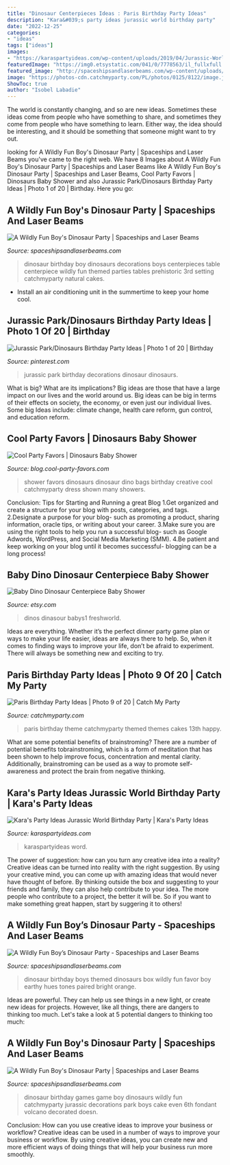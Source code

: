 ```yaml
---
title: "Dinosaur Centerpieces Ideas : Paris Birthday Party Ideas"
description: "Kara&#039;s party ideas jurassic world birthday party"
date: "2022-12-25"
categories:
- "ideas"
tags: ["ideas"]
images:
- "https://karaspartyideas.com/wp-content/uploads/2019/04/Jurassic-World-Birthday-Party-via-Karas-Party-Ideas-KarasPartyIdeas.com14-683x1024.jpg"
featuredImage: "https://img0.etsystatic.com/041/0/7778563/il_fullxfull.548145688_gunu.jpg"
featured_image: "http://spaceshipsandlaserbeams.com/wp-content/uploads/2015/12/Boys-Dinosaur-Birthday-Party-Table-Centerpiece-Ideas-660x880.jpg"
image: "https://photos-cdn.catchmyparty.com/PL/photos/0125/8122/image.jpg"
ShowToc: true
author: "Isobel Labadie"
---
```



The world is constantly changing, and so are new ideas. Sometimes these ideas come from people who have something to share, and sometimes they come from people who have something to learn. Either way, the idea should be interesting, and it should be something that someone might want to try out.

	

		
looking for A Wildly Fun Boy&#039;s Dinosaur Party | Spaceships and Laser Beams you've came to the right web. We have 8 Images about A Wildly Fun Boy&#039;s Dinosaur Party | Spaceships and Laser Beams like A Wildly Fun Boy&#039;s Dinosaur Party | Spaceships and Laser Beams, Cool Party Favors | Dinosaurs Baby Shower and also Jurassic Park/Dinosaurs Birthday Party Ideas | Photo 1 of 20 | Birthday. Here you go:
		
    
## A Wildly Fun Boy&#039;s Dinosaur Party | Spaceships And Laser Beams

<img loading=lazy src="http://spaceshipsandlaserbeams.com/wp-content/uploads/2015/12/Boys-Dinosaur-Birthday-Party-Table-Centerpiece-Ideas-660x880.jpg" onerror="this.onerror=null;this.src='https://tse2.mm.bing.net/th?id=OIP.BiF3Y96j2kq77fzluZrcuAHaJ4&amp;pid=15.1';" alt="A Wildly Fun Boy&#039;s Dinosaur Party | Spaceships and Laser Beams">

_Source: spaceshipsandlaserbeams.com_

>dinosaur birthday boy dinosaurs decorations boys centerpieces table centerpiece wildly fun themed parties tables prehistoric 3rd setting catchmyparty natural cakes. 

	

- Install an air conditioning unit in the summertime to keep your home cool.

    
## Jurassic Park/Dinosaurs Birthday Party Ideas | Photo 1 Of 20 | Birthday

<img loading=lazy src="https://i.pinimg.com/originals/27/0d/2c/270d2c9bddea4efd438f1240ca2bc3fc.jpg" onerror="this.onerror=null;this.src='https://tse3.mm.bing.net/th?id=OIP.AwAAvg53k8p4aBVLywAS4wHaNL&amp;pid=15.1';" alt="Jurassic Park/Dinosaurs Birthday Party Ideas | Photo 1 of 20 | Birthday">

_Source: pinterest.com_

>jurassic park birthday decorations dinosaur dinosaurs. 

	

What is big? What are its implications?
Big ideas are those that have a large impact on our lives and the world around us. Big ideas can be big in terms of their effects on society, the economy, or even just our individual lives. Some big Ideas include: climate change, health care reform, gun control, and education reform.

    
## Cool Party Favors | Dinosaurs Baby Shower

<img loading=lazy src="http://blog.cool-party-favors.com/wp-content/uploads/2012/11/Dinosaur-Baby-Shower-Favors-.jpg" onerror="this.onerror=null;this.src='https://tse3.mm.bing.net/th?id=OIP.CYpw6uitLFpomLzC9qUffAHaE8&amp;pid=15.1';" alt="Cool Party Favors | Dinosaurs Baby Shower">

_Source: blog.cool-party-favors.com_

>shower favors dinosaurs dinosaur dino bags birthday creative cool catchmyparty dress shown many showers. 

	

Conclusion: Tips for Starting and Running a great Blog
1.Get organized and create a structure for your blog with posts, categories, and tags.
2.Designate a purpose for your blog- such as promoting a product, sharing information, oracle tips, or writing about your career. 
3.Make sure you are using the right tools to help you run a successful blog- such as Google Adwords, WordPress, and Social Media Marketing (SMM). 
4.Be patient and keep working on your blog until it becomes successful- blogging can be a long process!

    
## Baby Dino Dinosaur Centerpiece Baby Shower

<img loading=lazy src="https://img0.etsystatic.com/041/0/7778563/il_fullxfull.548145688_gunu.jpg" onerror="this.onerror=null;this.src='https://tse1.mm.bing.net/th?id=OIP.WyTC7EteA5j1b0WU-Vt0nAHaJ4&amp;pid=15.1';" alt="Baby Dino Dinosaur Centerpiece Baby Shower">

_Source: etsy.com_

>dinos dinasour babys1 freshworld. 

	

Ideas are everything. Whether it’s the perfect dinner party game plan or ways to make your life easier, ideas are always there to help. So, when it comes to finding ways to improve your life, don’t be afraid to experiment. There will always be something new and exciting to try.

    
## Paris Birthday Party Ideas | Photo 9 Of 20 | Catch My Party

<img loading=lazy src="https://photos-cdn.catchmyparty.com/PL/photos/0125/8122/image.jpg" onerror="this.onerror=null;this.src='https://tse4.mm.bing.net/th?id=OIP.xmRiQglIYXNxCEPEpjgVdAHaJ4&amp;pid=15.1';" alt="Paris Birthday Party Ideas | Photo 9 of 20 | Catch My Party">

_Source: catchmyparty.com_

>paris birthday theme catchmyparty themed themes cakes 13th happy. 

	

What are some potential benefits of brainstroming?
There are a number of potential benefits tobrainstroming, which is a form of meditation that has been shown to help improve focus, concentration and mental clarity. Additionally, brainstroming can be used as a way to promote self-awareness and protect the brain from negative thinking.

    
## Kara&#039;s Party Ideas Jurassic World Birthday Party | Kara&#039;s Party Ideas

<img loading=lazy src="https://karaspartyideas.com/wp-content/uploads/2019/04/Jurassic-World-Birthday-Party-via-Karas-Party-Ideas-KarasPartyIdeas.com14-683x1024.jpg" onerror="this.onerror=null;this.src='https://tse1.mm.bing.net/th?id=OIP.-9YIC3706_pR0iJboQZpZwHaLG&amp;pid=15.1';" alt="Kara&#039;s Party Ideas Jurassic World Birthday Party | Kara&#039;s Party Ideas">

_Source: karaspartyideas.com_

>karaspartyideas word. 

	

The power of suggestion: how can you turn any creative idea into a reality?
Creative ideas can be turned into reality with the right suggestion. By using your creative mind, you can come up with amazing ideas that would never have thought of before. By thinking outside the box and suggesting to your friends and family, they can also help contribute to your idea. The more people who contribute to a project, the better it will be. So if you want to make something great happen, start by suggering it to others!

    
## A Wildly Fun Boy’s Dinosaur Party - Spaceships And Laser Beams

<img loading=lazy src="http://spaceshipsandlaserbeams.com/wp-content/uploads/2015/12/Boys-Dinosaur-Themed-Birthday-Party-Favor-Box-Ideas.jpg" onerror="this.onerror=null;this.src='https://tse3.mm.bing.net/th?id=OIP.hLNsnmo7H8usGgSqdwDgqgHaLH&amp;pid=15.1';" alt="A Wildly Fun Boy’s Dinosaur Party - Spaceships and Laser Beams">

_Source: spaceshipsandlaserbeams.com_

>dinosaur birthday boys themed dinosaurs box wildly fun favor boy earthy hues tones paired bright orange. 

	

Ideas are powerful. They can help us see things in a new light, or create new ideas for projects. However, like all things, there are dangers to thinking too much. Let's take a look at 5 potential dangers to thinking too much:

    
## A Wildly Fun Boy&#039;s Dinosaur Party | Spaceships And Laser Beams

<img loading=lazy src="http://spaceshipsandlaserbeams.com/wp-content/uploads/2015/12/Boys-Dinosaur-Birthday-Party-Game-Ideas.jpg" onerror="this.onerror=null;this.src='https://tse3.mm.bing.net/th?id=OIP.LW4feYKhBTJSlBjdEdzRIAHaLH&amp;pid=15.1';" alt="A Wildly Fun Boy&#039;s Dinosaur Party | Spaceships and Laser Beams">

_Source: spaceshipsandlaserbeams.com_

>dinosaur birthday games game boy dinosaurs wildly fun catchmyparty jurassic decorations park boys cake even 6th fondant volcano decorated doesn. 

	

Conclusion: How can you use creative ideas to improve your business or workflow?
Creative ideas can be used in a number of ways to improve your business or workflow. By using creative ideas, you can create new and more efficient ways of doing things that will help your business run more smoothly.

